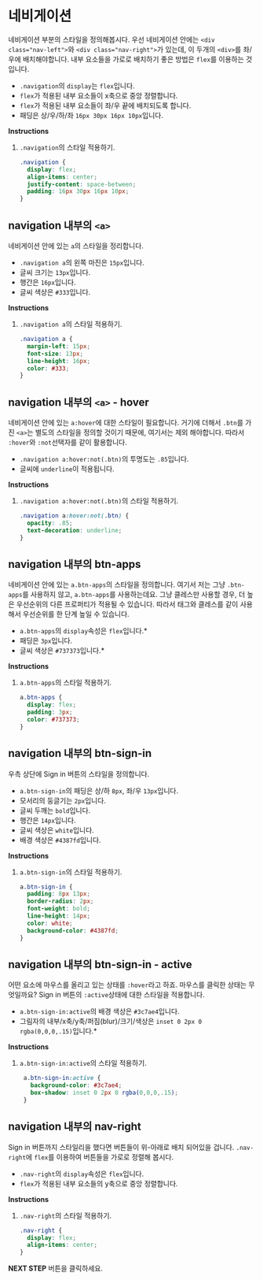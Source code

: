 # 네비게이션
네비게이션 부분의 스타일을 정의해봅시다. 우선 네비게이션 안에는 `<div class="nav-left">`와 `<div class="nav-right">`가 있는데, 이 두개의 `<div>`를 좌/우에 배치해야합니다. 내부 요소들을 가로로 배치하기 좋은 방법은 `flex`를 이용하는 것입니다.

* `.navigation`의 `display`는 `flex`입니다.
* `flex`가 적용된 내부 요소들이 x축으로 중앙 정렬합니다.   
* `flex`가 적용된 내부 요소들이 좌/우 끝에 배치되도록 합니다.
* 패딩은 상/우/하/좌 `16px 30px 16px 10px`입니다.


**Instructions**
1. `.navigation`의 스타일 적용하기.
    ```css
    .navigation {
      display: flex;
      align-items: center;
      justify-content: space-between;
      padding: 16px 30px 16px 10px;
    }
    ```



## navigation 내부의 `<a>`
네비게이션 안에 있는 `a`의 스타일을 정리합니다.    

- `.navigation a`의 왼쪽 마진은 `15px`입니다.
- 글씨 크기는 `13px`입니다.
- 행간은 `16px`입니다.
- 글씨 색상은 `#333`입니다.

**Instructions**

1. `.navigation a`의 스타일 적용하기.
   ```css
   .navigation a {
     margin-left: 15px;
     font-size: 13px;
     line-height: 16px;
     color: #333;
   }
   ```



## navigation 내부의 `<a>` - hover
네비게이션 안에 있는 `a:hover`에 대한 스타일이 필요합니다. 거기에 더해서 `.btn`를 가진 `<a>`는 별도의 스타일을 정의할 것이기 때문에, 여기서는 제외 해야합니다. 따라서 `:hover`와 `:not`선택자를 같이 활용합니다.   
- `.navigation a:hover:not(.btn)`의 투명도는 `.85`입니다.
- 글씨에 `underline`이 적용됩니다.


**Instructions**
1. `.navigation a:hover:not(.btn)`의 스타일 적용하기.
   ```css
   .navigation a:hover:not(.btn) {
     opacity: .85;
     text-decoration: underline;
   }
   ```



## navigation 내부의 btn-apps
네비게이션 안에 있는 `a.btn-apps`의 스타일을 정의합니다. 여기서 저는 그냥 `.btn-apps`를 사용하지 않고, `a.btn-apps`를 사용하는데요. 그냥 클레스만 사용할 경우, 더 높은 우선순위의 다른 프로퍼티가 적용될 수 있습니다. 따라서 태그와 클레스를 같이 사용해서 우선순위를 한 단계 높일 수 있습니다.      

- `a.btn-apps`의 `display`속성은 `flex`입니다.*
- 패딩은 `3px`입니다.
- 글씨 색상은 `#737373`입니다.*

**Instructions**
1. `a.btn-apps`의 스타일 적용하기.
   ```css
   a.btn-apps {
     display: flex;
     padding: 3px;
     color: #737373;
   }
   ```



## navigation 내부의 btn-sign-in
우측 상단에 Sign in 버튼의 스타일을 정의합니다.      

- `a.btn-sign-in`의 패딩은 상/하 `8px`, 좌/우 `13px`입니다.
- 모서리의 둥글기는 `2px`입니다.
- 글씨 두깨는 `bold`입니다.
- 행간은 `14px`입니다.
- 글씨 색상은 `white`입니다.
- 배경 색상은 `#4387fd`입니다.

**Instructions**
1. `a.btn-sign-in`의 스타일 적용하기.
   ```css
   a.btn-sign-in {
     padding: 8px 13px;
     border-radius: 2px;
     font-weight: bold;
     line-height: 14px;
     color: white;
     background-color: #4387fd;
   }
   ```
  
   

## navigation 내부의 btn-sign-in - active
어떤 요소에 마우스를 올리고 있는 상태를 `:hover`라고 하죠. 마우스를 클릭한 상태는 무엇일까요? Sign in 버튼의 `:active`상태에 대한 스타일을 적용합니다.      
- `a.btn-sign-in:active`의 배경 색상은 `#3c7ae4`입니다.
- 그림자의 내부/x축/y축/퍼짐(blur)/크기/색상은 `inset 0 2px 0 rgba(0,0,0,.15)`입니다.*

**Instructions**
1. `a.btn-sign-in:active`의 스타일 적용하기.
   ```css
    a.btn-sign-in:active {
      background-color: #3c7ae4;
      box-shadow: inset 0 2px 0 rgba(0,0,0,.15);
    }
   ```



## navigation 내부의 nav-right
Sign in 버튼까지 스타일리을 했다면 버튼들이 위-아래로 배치 되어있을 겁니다. `.nav-right`에 `flex`를 이용하여 버튼들을 가로로 정렬해 봅시다. 
- `.nav-right`의 `display`속성은 `flex`입니다.
- `flex`가 적용된 내부 요소들의 y축으로 중앙 정렬합니다.

**Instructions**
1. `.nav-right`의 스타일 적용하기.
   ```css
   .nav-right {
     display: flex;
     align-items: center;
   }
   ```


**NEXT STEP** 버튼을 클릭하세요. 
